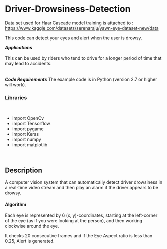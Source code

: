 # Driver-Drowsiness-Detection
Data set used for Haar Cascade model training is attached to : https://www.kaggle.com/datasets/serenaraju/yawn-eye-dataset-new/data

This code can detect your eyes and alert when the user is drowsy.

***Applications*** <br><br>
This can be used by riders who tend to drive for a longer period of time that may lead to accidents.
<br><br><br>
***Code Requirements***
The example code is in Python (version 2.7 or higher will work).

<h3>Libraries</h3>
<br>
<ul>
  <li>import OpenCv</li>
  <li>import Tensorflow</li>
  <li>import pygame</li>
  <li>import Keras</li>
  <li>import numpy</li>
  <li>import matplotlib</li>
</ul>
<br>
<h2>Description</h2>
<p>A computer vision system that can automatically detect driver drowsiness in a real-time video stream and then play an alarm if the driver appears to be drowsy.</p>

<h4>Algorithm</h4>
<p>Each eye is represented by 6 (x, y)-coordinates, starting at the left-corner of the eye (as if you were looking at the person), and then working clockwise around the eye.</p>

<p>It checks 20 consecutive frames and if the Eye Aspect ratio is less than 0.25, Alert is generated.</p>

